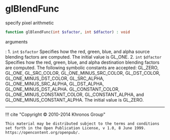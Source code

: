 # glBlendFunc
specify pixel arithmetic

```php
function glBlendFunc(int $sfactor, int $dfactor) : void
```

arguments

:    1. `int` `$sfactor` Specifies how the red, green, blue, and alpha source
    blending factors are computed. The initial value is
    <constant>GL_ONE</constant>.
    2. `int` `$dfactor` Specifies how the red, green, blue, and alpha destination
    blending factors are computed. The following symbolic constants are accepted:
    <constant>GL_ZERO</constant>, <constant>GL_ONE</constant>,
    <constant>GL_SRC_COLOR</constant>,
    <constant>GL_ONE_MINUS_SRC_COLOR</constant>,
    <constant>GL_DST_COLOR</constant>,
    <constant>GL_ONE_MINUS_DST_COLOR</constant>,
    <constant>GL_SRC_ALPHA</constant>,
    <constant>GL_ONE_MINUS_SRC_ALPHA</constant>,
    <constant>GL_DST_ALPHA</constant>,
    <constant>GL_ONE_MINUS_DST_ALPHA</constant>.
    <constant>GL_CONSTANT_COLOR</constant>,
    <constant>GL_ONE_MINUS_CONSTANT_COLOR</constant>,
    <constant>GL_CONSTANT_ALPHA</constant>, and
    <constant>GL_ONE_MINUS_CONSTANT_ALPHA</constant>. The initial value is
    <constant>GL_ZERO</constant>.

---
     

!!! cite "Copyright © 2010-2014 Khronos Group"

    This material may be distributed subject to the terms and conditions set forth in the Open Publication License, v 1.0, 8 June 1999. https://opencontent.org/openpub/.